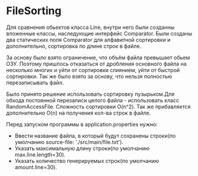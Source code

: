 # FileSorting
Для сравнения обьектов класса Line, внутри него были созданны вложенные классы, наследующие интерфейс Comparator.
Были созданы два статических поля Comparator для алфавитной сортировки и дополнительно, сортировка по длине строк в файле.

За основу было взято ограничение, что объём файла превышает обьем ОЗУ.
Поэтому пришлось отказаться от дробления основного файла на несколько многих и уйти от сортировки слиянием, уйти от быстрой сортировки.
Так же было взято за основу, что нельзя полностью перезаписывать файл.

Было принято решение использовать сортировку пузырьком.Для обхода постоянной перезаписи целого файла - использовать класс RandomAccessFile.
Сложность сортировки O(n^2). Так же прибавляется дополнительно O(n) на получения кол-ва строк в файле.

Перед запуском программы в application.properties нужно:
- Ввести название файла, в который будут сохранены строки(по умолчанию source-file: './src/main/file.txt').
- Указать максимальную длину строки(по умолчанию max.line.length=30).
- Указать количество генерируемых строк(по умолчанию amount.line=30). 
